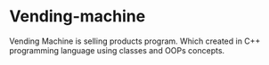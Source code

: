 # Vending-machine
Vending Machine is selling products program. Which created in C++ programming language using classes and OOPs concepts.
